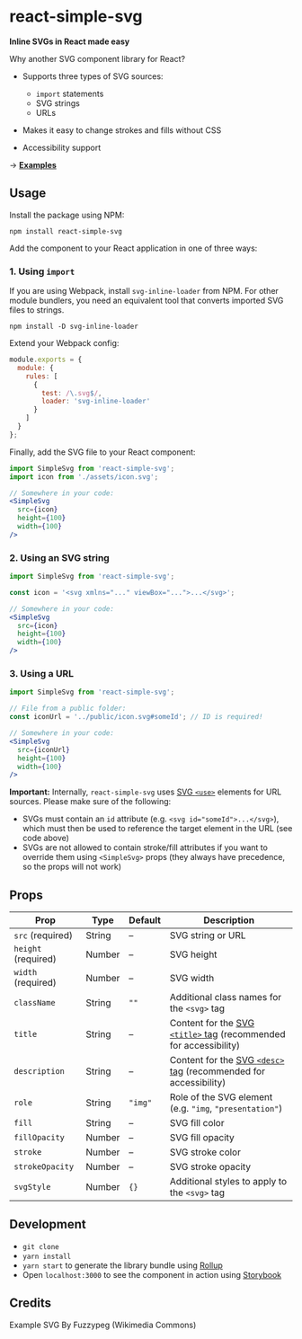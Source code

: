 # react-simple-svg

**Inline SVGs in React made easy**

Why another SVG component library for React?

* Supports three types of SVG sources:
  - `import` statements
  - SVG strings
  - URLs
  
* Makes it easy to change strokes and fills without CSS

* Accessibility support


→ **[Examples](https://samuelmeuli.github.io/react-simple-svg)**
 

## Usage

Install the package using NPM:

```
npm install react-simple-svg
```

Add the component to your React application in one of three ways:


### 1. Using `import`

If you are using Webpack, install `svg-inline-loader` from NPM. For other module bundlers, you need an equivalent tool that converts imported SVG files to strings.

```
npm install -D svg-inline-loader
```

Extend your Webpack config:

```js
module.exports = {
  module: {
    rules: [
      {
        test: /\.svg$/,
        loader: 'svg-inline-loader'
      }
    ]
  }
};

```


Finally, add the SVG file to your React component:

```jsx
import SimpleSvg from 'react-simple-svg';
import icon from './assets/icon.svg';

// Somewhere in your code:
<SimpleSvg
  src={icon}
  height={100}
  width={100}
/>
```

### 2. Using an SVG string

```jsx
import SimpleSvg from 'react-simple-svg';

const icon = '<svg xmlns="..." viewBox="...">...</svg>';

// Somewhere in your code:
<SimpleSvg
  src={icon}
  height={100}
  width={100}
/>
```

### 3. Using a URL

```jsx
import SimpleSvg from 'react-simple-svg';

// File from a public folder:
const iconUrl = '../public/icon.svg#someId'; // ID is required!

// Somewhere in your code:
<SimpleSvg
  src={iconUrl}
  height={100}
  width={100}
/>
```

**Important:** Internally, `react-simple-svg` uses [SVG `<use>`](https://developer.mozilla.org/en-US/docs/Web/SVG/Element/use) elements for URL sources. Please make sure of the following:

* SVGs must contain an `id` attribute (e.g. `<svg id="someId">...</svg>`), which must then be used to reference the target element in the URL (see code above)
* SVGs are not allowed to contain stroke/fill attributes if you want to override them using `<SimpleSvg>` props (they always have precedence, so the props will not work)


## Props

Prop | Type | Default | Description
---- | ---- | ------- | -----------
`src` (required) | String | – | SVG string or URL
`height` (required) | Number | – | SVG height
`width` (required) | Number | – | SVG width
`className` | String | `""` | Additional class names for the `<svg>` tag
`title` | String | – | Content for the [SVG `<title>` tag](https://developer.mozilla.org/en-US/docs/Web/SVG/Element/title) (recommended for accessibility) 
`description` | String | – | Content for the [SVG `<desc>` tag](https://developer.mozilla.org/en-US/docs/Web/SVG/Element/desc) (recommended for accessibility)
`role` | String | `"img"` | Role of the SVG element (e.g. `"img`, `"presentation"`)
`fill` | String | – | SVG fill color
`fillOpacity` | Number | – | SVG fill opacity
`stroke` | Number | – | SVG stroke color
`strokeOpacity` | Number | – | SVG stroke opacity
`svgStyle` | Number | `{}` | Additional styles to apply to the `<svg>` tag


## Development

* `git clone`
* `yarn install`
* `yarn start` to generate the library bundle using [Rollup](https://github.com/rollup/rollup)
* Open `localhost:3000` to see the component in action using [Storybook](https://github.com/storybooks/storybook)


## Credits

Example SVG By Fuzzypeg (Wikimedia Commons)
